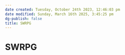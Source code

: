 ```yaml
---
date created: Tuesday, October 24th 2023, 12:46:03 pm
date modified: Sunday, March 16th 2025, 3:45:25 pm
dg-publish: false
title: SWRPG
---
```


# SWRPG
